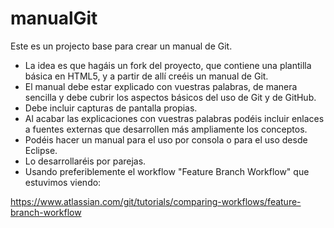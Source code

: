 # manualGit
Este es un projecto base para crear un manual de Git. 
* La idea es que hagáis un fork del proyecto, que contiene una plantilla básica en HTML5, y a partir de allí creéis un manual de Git.
* El manual debe estar explicado con vuestras palabras, de manera sencilla y debe cubrir los aspectos básicos del uso de Git y de GitHub.
* Debe incluir capturas de pantalla propias.
* Al acabar las explicaciones con vuestras palabras podéis incluir enlaces a fuentes externas que desarrollen más ampliamente los conceptos.
* Podéis hacer un manual para el uso por consola o para el uso desde Eclipse.
* Lo desarrollaréis por parejas.
* Usando preferiblemente el workflow "Feature Branch Workflow" que estuvimos viendo:

https://www.atlassian.com/git/tutorials/comparing-workflows/feature-branch-workflow




